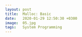 ```yaml
---
layout: post
title:  Malloc: Basic
date:   2020-01-29 12:50:30 +0300
image:  05.jpg
tags:   System Programming
---
```

